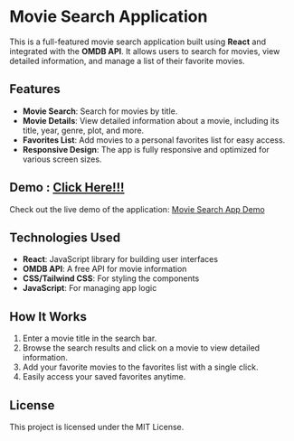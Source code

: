 # Movie Search Application

This is a full-featured movie search application built using **React** and integrated with the **OMDB API**. It allows users to search for movies, view detailed information, and manage a list of their favorite movies.

## Features

- **Movie Search**: Search for movies by title.
- **Movie Details**: View detailed information about a movie, including its title, year, genre, plot, and more.
- **Favorites List**: Add movies to a personal favorites list for easy access.
- **Responsive Design**: The app is fully responsive and optimized for various screen sizes.

## Demo : [Click Here!!!](https://moviesearchappapi.netlify.app/)

Check out the live demo of the application: [Movie Search App Demo](#)

## Technologies Used

- **React**: JavaScript library for building user interfaces
- **OMDB API**: A free API for movie information
- **CSS/Tailwind CSS**: For styling the components
- **JavaScript**: For managing app logic

## How It Works

1. Enter a movie title in the search bar.
2. Browse the search results and click on a movie to view detailed information.
3. Add your favorite movies to the favorites list with a single click.
4. Easily access your saved favorites anytime.

## License

This project is licensed under the MIT License.
